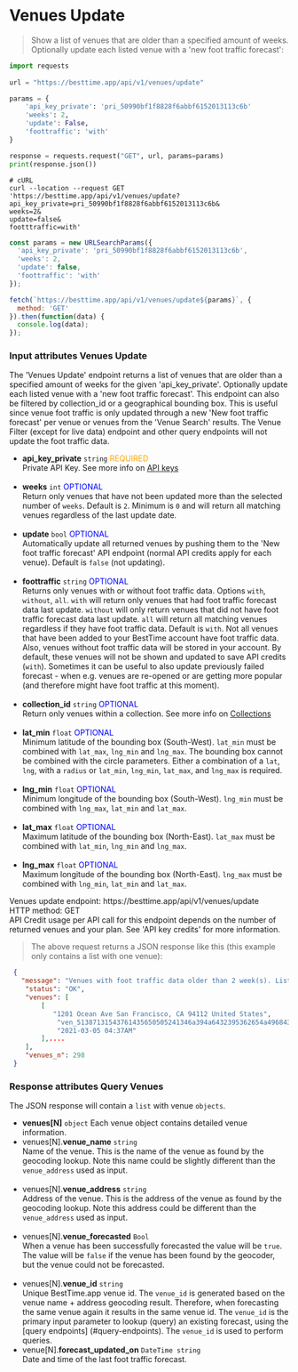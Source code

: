 # Venues Update

> Show a list of venues that are older than a specified amount of weeks. Optionally update each listed venue with a 'new foot traffic forecast':

```python
import requests
 
url = "https://besttime.app/api/v1/venues/update"

params = {
    'api_key_private': 'pri_50990bf1f8828f6abbf6152013113c6b'
    'weeks': 2,
    'update': False,
    'foottraffic': 'with'
}

response = requests.request("GET", url, params=params)
print(response.json())
```

```shell
# cURL
curl --location --request GET 'https://besttime.app/api/v1/venues/update?
api_key_private=pri_50990bf1f8828f6abbf6152013113c6b&
weeks=2&
update=false&
footttraffic=with'
```

```javascript
const params = new URLSearchParams({ 
  'api_key_private': 'pri_50990bf1f8828f6abbf6152013113c6b',
  'weeks': 2,
  'update': false,
  'foottraffic': 'with'
});

fetch(`https://besttime.app/api/v1/venues/update${params}`, {
  method: 'GET'
}).then(function(data) { 
  console.log(data); 
});
```

### Input attributes Venues Update

The 'Venues Update' endpoint returns a list of venues that are older than a specified amount of weeks for the given 'api_key_private'. Optionally update each listed venue with a 'new foot traffic forecast'. This endpoint can also be filtered by collection_id or a geographical bounding box. This is useful since venue foot traffic is only updated through a new 'New foot traffic forecast' per venue or venues from the  'Venue Search' results. The Venue Filter (except for live data) endpoint and other query endpoints will not update the foot traffic data.

- **api_key_private** `string` <span style="color:orange">REQUIRED</span>  
 Private API Key. See more info on [API keys](#api-reference)  
 &nbsp; 
- **weeks** `int` <span style="color:blue">OPTIONAL</span>  
 Return only venues that have not been updated more than the selected number of `weeks`. Default is `2`. Minimum is `0` and will return all matching venues regardless of the last update date.  
 &nbsp; 
- **update** `bool` <span style="color:blue">OPTIONAL</span>  
  Automatically update all returned venues by pushing them to the 'New foot traffic forecast' API endpoint (normal API credits apply for each venue). Default is `false` (not updating).  
 &nbsp; 
- **foottraffic** `string` <span style="color:blue">OPTIONAL</span>  
  Returns only venues with or without foot traffic data. Options `with`, `without`, `all`. `with` will return only venues that had foot traffic forecast data last update. `without` will only return venues that did not have foot traffic forecast data last update. `all` will return all matching venues regardless if they have foot traffic data. Default is `with`. Not all venues that have been added to your BestTime account have foot traffic data. Also, venues without foot traffic data will be stored in your account. By default, these venues will not be shown and updated to save API credits (`with`). Sometimes it can be useful to also update previously failed forecast - when e.g. venues are re-opened or are getting more popular (and therefore might have foot traffic at this moment).  
 &nbsp; 
- **collection_id** `string` <span style="color:blue">OPTIONAL</span>   
Return only venues within a collection. See more info on [Collections](#venue-collections)  
 &nbsp;
- **lat_min** `float` <span style="color:blue">OPTIONAL</span>  
   Minimum latitude of the bounding box (South-West). `lat_min` must be combined with `lat_max`, `lng_min` and `lng_max`. The bounding box cannot be combined with the circle parameters. Either a combination of a `lat`, `lng`, with a `radius` or `lat_min`, `lng_min`, `lat_max`, and `lng_max` is required.  
  &nbsp; 
- **lng_min** `float` <span style="color:blue">OPTIONAL</span>  
   Minimum longitude of the bounding box (South-West). `lng_min` must be combined with `lng_max`, `lat_min` and `lat_max`.  
  &nbsp; 
- **lat_max** `float` <span style="color:blue">OPTIONAL</span>  
   Maximum latitude of the bounding box (North-East). `lat_max` must be combined with `lat_min`, `lng_min` and `lng_max`.   
  &nbsp; 
- **lng_max** `float` <span style="color:blue">OPTIONAL</span>  
   Maximum longitude of the bounding box (North-East). `lng_max` must be combined with `lng_min`, `lat_min` and `lat_max`. 
  &nbsp;


<aside class="notice">
Venues update endpoint: https://besttime.app/api/v1/venues/update
</aside>

<aside class="notice">
HTTP method: GET
</aside>

<aside class="warning">
API Credit usage per API call for this endpoint depends on the number of returned venues and your plan. See 'API key credits' for more information.
</aside>

> The above request returns a JSON response like this (this example only contains a list with one venue):

```json
 {
   "message": "Venues with foot traffic data older than 2 week(s). Listed venues will not be updated. Set 'update=true' to create a new foot traffic forecast for each individual venue (normal 'new foot traffic forecast' API credits apply for each venue)",
    "status": "OK",
    "venues": [
        [
           "1201 Ocean Ave San Francisco, CA 94112 United States",
            "ven_51387131543761435650505241346a394a6432395362654a496843",
            "2021-03-05 04:37AM"
        ],....
    ],
    "venues_n": 298
 }
```


### Response attributes Query Venues
The JSON response will contain a `list` with venue `objects`.

- **venues[N]** `object` 
 Each venue object contains detailed venue information.
 - venues[N].**venue_name** `string`  
   Name of the venue. This is the name of the venue as found by the geocoding lookup. Note this name could be slightly different than the `venue_address` used as input.  
  &nbsp;
 - venues[N].**venue_address** `string`  
   Address of the venue. This is the address of the venue as found by the geocoding lookup. Note this address could be different than the `venue_address` used as input.  
  &nbsp;
 - venues[N].**venue_forecasted** `Bool`  
   When a venue has been successfully forecasted the value will be `true`. The value will be `false` if the venue has been found by the geocoder, but the venue could not be forecasted.  
  &nbsp;
 - venues[N].**venue_id** `string`  
   Unique BestTime.app venue id. The `venue_id` is generated based on the venue name + address geocoding result. Therefore, when forecasting the same venue again it results in the same venue id. The `venue_id` is the primary input parameter to lookup (query) an existing forecast, using the [query endpoints] (#query-endpoints).
   The `venue_id` is used to perform queries.
  &nbsp;
 - venue[N].**forecast_updated_on** `DateTime string`  
   Date and time of the last foot traffic forecast.

